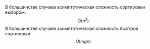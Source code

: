 В большинстве случаев асимптотическая сложность сортировки выбором:
$$
O(n^2)
$$
В большинстве случаев асимптотическая сложность быстрой сортировки:
$$
O(logn)
$$

